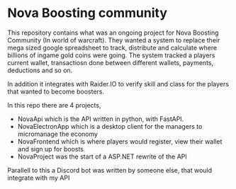 # Nova Boosting community

This repository contains what was an ongoing project for Nova Boosting Community (In world of warcraft).
They wanted a system to replace their mega sized google spreadsheet to track, distribute and calculate where billions of ingame gold coins were going.
The system tracked a players current wallet, transactiosn done between different wallets, payments, deductions and so on.

In addition it integrates with Raider.IO to verify skill and class for the players that wanted to become boosters.

In this repo there are 4 projects,

* NovaApi which is the API written in python, with FastAPI.
* NovaElectronApp which is a desktop client for the managers to micromanage the economy
* NovaFrontend which is where players would register, view their wallet and sign up for boosts
* NovaProject was the start of a ASP.NET rewrite of the API

Parallell to this a Discord bot was written by someone else, that would integrate with my API